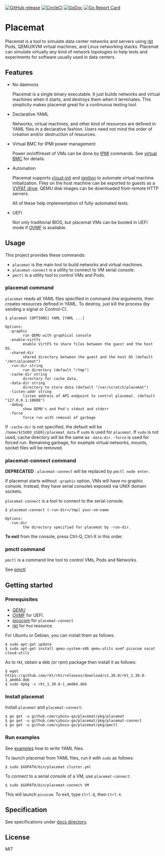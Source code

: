 [![GitHub release](https://img.shields.io/github/release/cybozu-go/placemat.svg?maxAge=60)][releases]
[![CircleCI](https://circleci.com/gh/cybozu-go/placemat.svg?style=svg)](https://circleci.com/gh/cybozu-go/placemat)
[![GoDoc](https://godoc.org/github.com/cybozu-go/placemat?status.svg)][godoc]
[![Go Report Card](https://goreportcard.com/badge/github.com/cybozu-go/placemat)](https://goreportcard.com/report/github.com/cybozu-go/placemat)

Placemat
========

Placemat is a tool to simulate data center networks and servers using [rkt][] Pods,
QEMU/KVM virtual machines, and Linux networking stacks.  Placemat can simulate
virtually *any* kind of network topologies to help tests and experiments for software
usually used in data centers.

Features
--------

* No daemons

    Placemat is a single binary executable.  It just builds networks and
    virtual machines when it starts, and destroys them when it terminates.
    This simplicity makes placemat great for a continuous testing tool.

* Declarative YAML

    Networks, virtual machines, and other kind of resources are defined
    in YAML files in a declarative fashion.  Users need not mind the order
    of creation and/or destruction of resources.

* Virtual BMC for IPMI power management

    Power on/off/reset of VMs can be done by [IPMI][] commands.
    See [virtual BMC](docs/virtual_bmc.md) for details.

* Automation

    Placemat supports [cloud-init][] and [ignition][] to automate
    virtual machine initialization.  Files on the host machine can be
    exported to guests as a [VVFAT drive](https://en.wikibooks.org/wiki/QEMU/Devices/Storage).
    QEMU disk images can be downloaded from remote HTTP servers.

    All of these help implementation of fully-automated tests.

* UEFI

    Not only traditional BIOS, but placemat VMs can be booted in UEFI
    mode if [OVMF][] is available.

Usage
-----

This project provides these commands:

* `placemat` is the main tool to build networks and virtual machines.
* `placemat-connect` is a utility to connect to VM serial console.
* `pmctl` is a utility tool to control VMs and Pods.

### placemat command

`placemat` reads all YAML files specified in command-line arguments,
then creates resources defined in YAML.  To destroy, just kill the
process (by sending a signal or Control-C).

```console
$ placemat [OPTIONS] YAML [YAML ...]

Options:
  -graphic
        run QEMU with graphical console
  -enable-virtfs
        enable VirtFS to share files between the guest and the host OS.
  -shared-dir
        shared directory between the guest and the host OS (default "/mnt/placemat")
  -run-dir string
        run directory (default "/tmp")
  -cache-dir string
        directory for cache data.
  -data-dir string
        directory to store data (default "/var/scratch/placemat")
  -listen-addr string
        listen address of API endpoint to control placemat. (default "127.0.0.1:10808")
  -debug
        show QEMU's and Pod's stdout and stderr        
  -force
        force run with removal of garbage
```

If `-cache-dir` is not specified, the default will be `/home/${SUDO_USER}/placemat_data`
if `sudo` is used for `placemat`.  If `sudo` is not used, cache directory will be
the same as `-data-dir`.
`-force` is used for forced run. Remaining garbage, for example virtual networks, mounts, socket files will be removed.

### placemat-connect command

**DEPRECATED** : `placemat-connect` will be replaced by `pmctl node enter`.

If placemat starts without `-graphic` option, VMs will have no graphic console.
Instead, they have serial consoles exposed via UNIX domain sockets.

`placemat-connect` is a tool to connect to the serial console.

```console
$ placemat-connect [-run-dir=/tmp] your-vm-name

Options:
  -run-dir
        the directory specified for placemat by -run-dir.
```

**To exit** from the console, press Ctrl-Q, Ctrl-X in this order.

### pmctl command

`pmctl` is a command line tool to control VMs, Pods and Networks.

See [pmctl](docs/pmctl.md)

Getting started
---------------

### Prerequisites

- [QEMU][]
- [OVMF][] for UEFI.
- [picocom](https://github.com/npat-efault/picocom) for `placemat-connect`
- [rkt][] for `Pod` resource.

For Ubuntu or Debian, you can install them as follows:

```console
$ sudo apt-get update
$ sudo apt-get install qemu-system-x86 qemu-utils ovmf picocom socat cloud-utils
```

As to rkt, obtain a deb (or rpm) package then install it as follows:

```console
$ wget https://github.com/rkt/rkt/releases/download/v1.30.0/rkt_1.30.0-1_amd64.deb
$ sudo dpkg -i rkt_1.30.0-1_amd64.deb
```

### Install placemat

Install `placemat` and `placemat-connect`:

```console
$ go get -u github.com/cybozu-go/placemat/pkg/placemat
$ go get -u github.com/cybozu-go/placemat/pkg/placemat-connect
$ go get -u github.com/cybozu-go/placemat/pkg/pmctl
```

### Run examples

See [examples](examples) how to write YAML files.

To launch placemat from YAML files, run it with `sudo` as follows:

```console
$ sudo $GOPATH/bin/placemat cluster.yml
```

To connect to a serial console of a VM, use `placemat-connect`:

```console
$ sudo $GOPATH/bin/placemat-connect VM
```

This will launch `picocom`.  To exit, type `Ctrl-Q`, then `Ctrl-X`.

Specification
-------------

See specifications under [docs directory](docs/).

License
-------

MIT

[releases]: https://github.com/cybozu-go/placemat/releases
[godoc]: https://godoc.org/github.com/cybozu-go/placemat
[cloud-init]: http://cloudinit.readthedocs.io/en/latest/index.html
[ignition]: https://coreos.com/ignition/docs/latest/
[QEMU]: https://www.qemu.org/
[OVMF]: https://github.com/tianocore/tianocore.github.io/wiki/OVMF
[rkt]: https://coreos.com/rkt/
[IPMI]: https://en.wikipedia.org/wiki/Intelligent_Platform_Management_Interface
